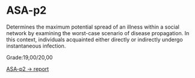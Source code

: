 # ASA-p2

Determines the maximum potential spread of an illness within a social network by examining the worst-case scenario of disease propagation. In this context, individuals acquainted either directly or indirectly undergo instantaneous infection.

Grade:19,00/20,00

[ASA-p2 -> report](https://www.overleaf.com/read/zqyrmfswqxgs#20e546)
